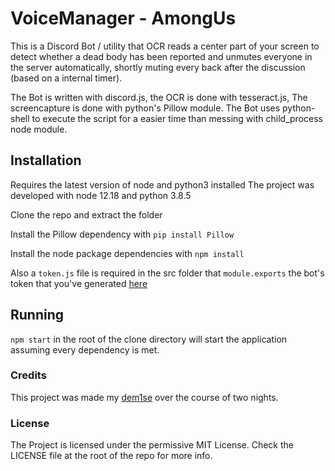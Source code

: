 # VoiceManager - AmongUs
This is a Discord Bot / utility that OCR reads a center part of your screen to detect whether a dead body has been reported and unmutes everyone in the server automatically, shortly muting every back after the discussion (based on a internal timer).

The Bot is written with discord.js, the OCR is done with tesseract.js, The screencapture is done with python's Pillow module. The Bot uses python-shell to execute the script for a easier time than messing with child_process node module.

## Installation
Requires the latest version of node and python3 installed
The project was developed with node 12.18 and python 3.8.5

Clone the repo and extract the folder

Install the Pillow dependency with
`pip install Pillow`

Install the node package dependencies with
`npm install`

Also a `token.js` file is required in the src folder that `module.exports` the bot's token that you've generated [here](https://discord.com/developers/applications)

## Running
`npm start` in the root of the clone directory will start the application assuming every dependency is met.

### Credits
This project was made my [dem1se](https://github.com/dem1se) over the course of two nights.

### License
The Project is licensed under the permissive MIT License.
Check the LICENSE file at the root of the repo for more info.
